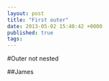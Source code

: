 ```yaml
---
layout: post
title: "First outer"
date: 2013-05-02 15:40:42 +0000
published: true
tags:
---
```

#Outer not nested


##James 


